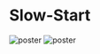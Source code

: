 # Slow-Start

![poster](https://github.com/Nekomoekissaten/Slow-Start/blob/master/poster)
![poster](https://github.com/Nekomoekissaten/Slow-Start/blob/master/recruit)
